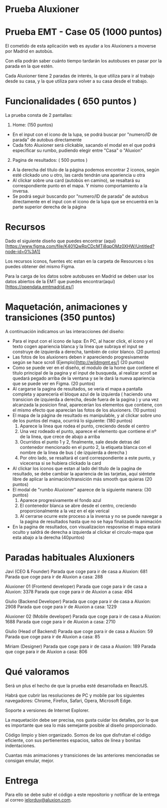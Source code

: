 # Prueba Aluxioner

# Prueba EMT - Case 05 (1000 puntos)

El cometido de esta aplicación web es ayudar a los Aluxioners a moverse por Madrid en autobús.

Con ella podrán saber cuánto tiempo tardarán los autobuses en pasar por la parada en la que estén.

Cada Aluxioner tiene 2 paradas de interés, la que utiliza para ir al trabajo desde su casa, y la que utiliza para volver a su casa desde el trabajo.


# Funcionalidades ( 650 puntos )

La prueba consta de 2 pantallas:

1) Home: (150 puntos)
- En el input con el icono de la lupa, se podrá buscar por "numero/ID de parada" de autobus directamente
- Cada foto Aluxioner será clickable, sacando el modal en el que podrá especificar su rumbo, pudiendo elegir entre "Casa" o "Aluxion"

2) Pagina de resultados: ( 500 puntos )
- A la derecha del titulo de la página podemos encontrar 2 iconos, según esté clickado uno u otro, las cards tendrán una apariencia u otra 
- Al clickar sobre una card (autobús en camino), se resaltará su correspondiente punto en el mapa. Y mismo comportamiento a la inversa.
- Se podrá seguir buscando por "numero/ID de parada" de autobus directamente en el input con el icono de la lupa que se encuentrá en la parte superior derecha de la página


# Recursos

Dado el siguiente diseño que puedes encontrar (aquí)[https://www.figma.com/file/K401QwRpCDcMTi8qpOMz0XHW/Untitled?node-id=0%3A1]

Los recursos iconos, fuentes etc estan en la carpeta de Resources o los puedes obtener del mismo Figma.

Para la carga de los datos sobre autobuses en Madrid se deben usar los datos abiertos de la EMT que puedes encontrar(aquí)[https://opendata.emtmadrid.es/]


# Maquetación, animaciones y transiciones (350 puntos)

A continuación indicamos un las interacciones del diseño:

- Para el input con el icono de lupa: En PC, al hacer click, el icono y el texto cogen apariencia blanca y la linea que subraya el input se construye de izquierda a derecha, también de color blanco. (20 puntos)
- Las fotos de los aluxioners deben ir apareciendo progresivamente según se hace scroll (Ejemplo)[http://wildmgmt.es/] (20 puntos)
- Como se puede ver en el diseño, el modulo de la home que contiene el titulo principal de la pagina y el input de busqueda, al realizar scroll se quedará pegado arriba de la ventana y se le dará la nueva apariencia que se puede ver en Figma. (20 puntos)
- Al cargarse la pagina de resultados, se veria el mapa a pantalla completa y aparecería el bloque azul de la izquierda ( haciendo una transicion de izquierda a derecha, desde fuera de la pagina ) y una vez alcanzada la posicion final, aparecerían los elementos que contiene, con el mismo efecto que aparecían las fotos de los aluxioners. (10 puntos)
- El mapa de la página de resultado es manipulable, y al clickar sobre uno de los puntos del mapa, ocurrirá lo siguiente: (180 puntos)
	1. Aparece la linea que rodea el punto, creciendo desde el centro
	2. Una vez rodeado el punto, aparece el elemento que contiene el nº de la linea, que crece de abajo a arriba
	3. Ocurridos el punto 1 y 2, finalmente, sale desde detras del contenedor mencionado en el punto 2, la etiqueta blanca con el nombre de la linea de bus ( de izquierda a derecha )
	4. Por otro lado, se resaltará el card correspondiente a este punto, y vicecersa si se hubiera clickado la card
- Al clickar los iconos que estan al lado del titulo de la pagina de resultado, se debe cambiar la apariencia de las tarjetas, aquí siéntete libre de aplicar la animación/transición más smooth que quieras (20 puntos)
- El modal de "rumbo Aluxioner" aparece de la siguiente manera: (30 puntos)
	1. Aparece progresivamente el fondo azul
	2. El contenedor blanca se abre desde el centro, creciendo proporcionalmente a la vez en el eje verical
	3. Al cerrarse ocurre este proceso a la inversa y no se puede navegar a la pagina de resultados hasta que no se haya finalizado la animación
- En la pagina de resultados, con visualizacion resposnise el mapa estará oculto y saldrá de derecha a izquierda al clickar el circulo-mapa que esta abajo a la derecha (40puntos)
	

# Paradas habituales Aluxioners

Javi (CEO & Founder)
Parada que coge para ir de casa a Aluxion: 681
Parada que coge para ir de Aluxion a casa: 288

Aluxioner 01 (Frontend developer)
Parada que coge para ir de casa a Aluxion: 3378
Parada que coge para ir de Aluxion a casa: 494

Giulio (Backend Developer)
Parada que coge para ir de casa a Aluxion: 2908
Parada que coge para ir de Aluxion a casa: 1229

Aluxioner 02 (Mobile developer)
Parada que coge para ir de casa a Aluxion: 1688
Parada que coge para ir de Aluxion a casa: 2710

Giulio (Head of Backend)
Parada que coge para ir de casa a Aluxion: 59
Parada que coge para ir de Aluxion a casa: 85  

Miriam (Designer)
Parada que coge para ir de casa a Aluxion: 189
Parada que coge para ir de Aluxion a casa: 806


# Qué valoramos

Será un plus el hecho de que la prueba esté desarrollada en ReactJS.

Habrá que cubrir las resoluciones de PC y mobile par los siguientes navegadores:
Chrome, Firefox, Safari, Opera, Microsoft Edge.

Soporte a versiones de Internet Explorer.

La maquetación debe ser precisa, nos gusta cuidar los detalles, por lo que es importante que sea lo más semejante posible al diseño proporcionado.

Código limpio y bien organizado. Somos de los que disfrutan el código eficiente, con sus pertienentes espacios, saltos de línea y bonitas indentaciones.

Cuantas más animaciones y transiciones de las anteriores mencionadas se consigan emular, mejor.


# Entrega

Para ello se debe subir el código a este repositorio y notificar de la entrega al correo ielorduy@aluxion.com.